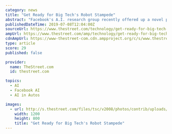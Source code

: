 ```yaml
---
category: news
title: "Get Ready for Big Tech's Robot Stampede"
abstract: "Facebook's A.I. research group recently offered up a novel programming tool, called PyRobot, which abstracts much of details of controlling basic hardware functions in the robotics systems that are on the market. The tool bundles together lots of pieces of ..."
publishedDateTime: 2019-07-08T12:04:00Z
sourceUrl: https://www.thestreet.com/technology/get-ready-for-big-tech-s-robot-stampede-15010869
ampUrl: https://www.thestreet.com/amp/technology/get-ready-for-big-tech-s-robot-stampede-15010869
cdnAmpUrl: https://www-thestreet-com.cdn.ampproject.org/c/s/www.thestreet.com/amp/technology/get-ready-for-big-tech-s-robot-stampede-15010869
type: article
score: 29
published: false

provider:
  name: TheStreet.com
  id: thestreet.com

topics:
  - AI
  - Facebook AI
  - AI in Autos

images:
  - url: http://s.thestreet.com/files/tsc/v2008/photos/contrib/uploads/b9b02549-40f3-11e9-ab5a-d55875fc4b74.jpg
    width: 1200
    height: 800
    title: "Get Ready for Big Tech's Robot Stampede"
---
```

